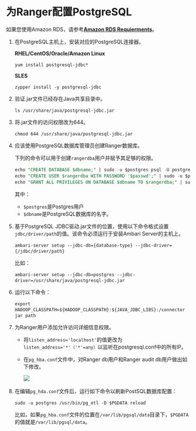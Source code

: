 # 为Ranger配置PostgreSQL

如果您使用Amazon RDS，请参考[**Amazon RDS Requierments**](../04-Amaz-RDS-reqirements/README.md)。

1. 在PostgreSQL主机上，安装对应的PostgreSQL连接器。

   **RHEL/CentOS/Oracle/Amazon Linux**

   ```shell
   yum install postgresql-jdbc*
   ```

   **SLES**

   ```shell
   zypper install -y postgresql-jdbc
   ```

2. 验证.jar文件已经存在Java共享目录中。

   ```shell
   ls /usr/share/java/postgresql-jdbc.jar
   ```

3. 将.jar文件的访问权限改为644。

   ```shell
   chmod 644 /usr/share/java/postgresql-jdbc.jar
   ```

4. 应该使用PostgreSQL数据库管理员创建Ranger数据库。

   下列的命令可以用于创建`rangerdba`用户并赋予其足够的权限。

   ```sql
   echo "CREATE DATABASE $dbname;" | sudo -u $postgres psql -U postgres
   echo "CREATE USER $rangerdba WITH PASSWORD '$passwd';" | sudo -u $postgres psql -U postgres
   echo "GRANT ALL PRIVILEGES ON DATABASE $dbname TO $rangerdba;" | sudo -u $postgres psql -U postgres 
   ```

   其中：

   - `$postgres`是Postgres用户
   - `$dbname`是PostgreSQL数据库的名字。

5. 基于PostgreSQL JDBC驱动.jar文件的位置，使用以下命令格式设置`jdbc/driver/path`的值。该命令必须运行于安装Ambari Server的主机上。

   ```shell
   ambari-server setup --jdbc-db={database-type} --jdbc-driver={/jdbc/driver/path}
   ```

   比如：

   ```shell
   ambari-server setup --jdbc-db=postgres --jdbc-driver=/usr/share/java/postgresql-jdbc.jar
   ```

6. 运行以下命令：

   ```shell
   export HADOOP_CLASSPATH=${HADOOP_CLASSPATH}:${JAVA_JDBC_LIBS}:/connector jar path
   ```

7. 为Ranger用户添加允许访问详细信息权限。

   - 将`listen_address='localhost'`的值更改为`listen_address='*'（'*'=any）`以监听在postgresql.conf中的所有IP。

   - 在`pg_hba.conf`文件中，对Ranger db用户和Ranger audit db用户做出如下修改。

     ![](..\..\..\..\..\image\postsql_user_edit.png)

8. 在编辑`pg_hda.conf`文件后，运行如下命令以刷新PostSQL数据库配置：

   ```shell
   sudo -u postgres /usr/bin/pg_etl -D $PGDATA reload
   ```

   比如，如果`pg_hba.conf`文件的位置在`/var/lib/pgsql/data`目录下，`$PGDATA`的值就是`/var/lib/pgsql/data`。